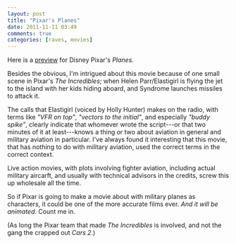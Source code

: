 ```yaml
---
layout: post  
title: "Pixar's Planes"  
date: 2011-11-11 03:49  
comments: true  
categories: [raves, movies]
---
```


Here is a [preview][1] for Disney Pixar's *Planes.*

Besides the obvious, I'm intrigued about this movie because of one small scene in Pixar's *The Incredibles*; when Helen Parr/Elastigirl is flying the jet to the island with her kids hiding aboard, and Syndrome launches missiles to attack it. 

The calls that Elastigirl (voiced by Holly Hunter) makes on the radio, with terms like *"VFR on top"*, *"vectors to the initial"*, and especially *"buddy spike"*, clearly indicate that whomever wrote the script---or that two minutes of it at least---knows a thing or two about aviation in general and military aviation in particular. I've always found it interesting that this movie, that has nothing to do with military aviation, used the correct terms in the correct context. 

Live action movies, with plots involving fighter aviation, including actual military aircarft, and usually with technical advisors in the credits, screw this up wholesale all the time.

So if Pixar is going to make a movie about with military planes as characters, it could be one of the more accurate films ever. *And it will be animated*. Count me in. 

(As long the Pixar team that made *The Incredibles* is involved, and not the gang the crapped out *Cars 2*.)

[1]: http://www.youtube.com/watch?v=jL5S2AFtGVw&sns=fb